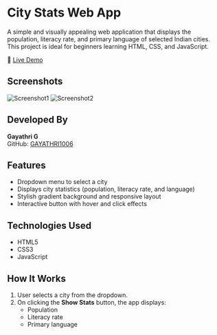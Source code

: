 # City Stats Web App

A simple and visually appealing web application that displays the population, literacy rate, and primary language of selected Indian cities. This project is ideal for beginners learning HTML, CSS, and JavaScript.

🔗 [Live Demo](https://city-stats-sample.netlify.app/) 
## Screenshots

![Screenshot1](./city-stats/city-stats1.png)
![Screenshot2](./city-stats/city-stats2.png)
## Developed By
**Gayathri G**  
GitHub: [GAYATHRI1006](https://github.com/GAYATHRI1006)

## Features

- Dropdown menu to select a city  
- Displays city statistics (population, literacy rate, and language)  
- Stylish gradient background and responsive layout  
- Interactive button with hover and click effects  

## Technologies Used

- HTML5  
- CSS3  
- JavaScript 



## How It Works

1. User selects a city from the dropdown.
2. On clicking the **Show Stats** button, the app displays:
   - Population
   - Literacy rate
   - Primary language
